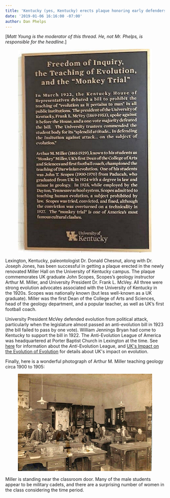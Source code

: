 ```yaml
---
title: 'Kentucky (yes, Kentucky) erects plaque honoring early defenders of evolution'
date: '2019-01-06 16:16:00 -07:00'
author: Dan Phelps
---
```

[<i>Matt Young is the moderator of this thread. He, not Mr. Phelps, is responsible for the headline.</i>]

<figure>
<img src="/uploads/2019/Kentucky_Plaque.jpg" alt="Plaque"/>
</figure>

Lexington, Kentucky, paleontologist Dr. Donald Chesnut, along with Dr. Joseph Jones, has been successful in getting a plaque erected in the newly renovated Miller Hall on the University of Kentucky campus. The plaque commemorates UK graduate John Scopes, Scopes’s geology instructor Arthur M. Miller, and University President Dr. Frank L. McVey. All three were strong evolution advocates associated with the University of Kentucky in the 1920s. Scopes was nationally known (but less well-known as a UK graduate). Miller was the first Dean of the College of Arts and Sciences, head of the geology department, and a popular teacher, as well as UK’s first football coach. 

University President McVey defended evolution from political attack, particularly when the legislature almost passed an anti-evolution bill in 1923 (the bill failed to pass by one vote). William Jennings Bryan had come to Kentucky to support the bill in 1922. The Anti-Evolution League of America was headquartered at Porter Baptist Church in Lexington at the time. See <a href="https://en.wikipedia.org/wiki/Anti-Evolution_League_of_America">here</a> for information about the <i>Anti-</i>Evolution League, and <a href="https://bio.as.uky.edu/uks-impact-evolution-evolution">UK's Impact on the Evolution of Evolution</a> for details about UK's impact on evolution.

Finally, here is a wonderful photograph of Arthur M. Miller teaching geology circa 1900 to 1905:

<figure>
<img src="/uploads/2019/Kentucky_Classroom.jpeg" alt="Classroom"/>
</figure>
Miller is standing near the classroom door. Many of the male students appear to be military cadets, and there are a surprising number of women in the class considering the time period.
